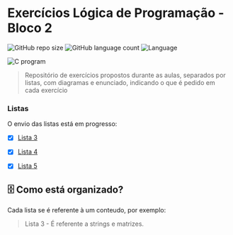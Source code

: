 # Exercícios Lógica de Programação - Bloco 2 



![GitHub repo size](https://img.shields.io/github/repo-size/yxav/proglogic?style=for-the-badge)
![GitHub language count](https://img.shields.io/github/languages/count/yxav/proglogic?style=for-the-badge)
![Language](https://img.shields.io/badge/Language-C-blue?style=for-the-badge&logo=appveyor)


<img src="https://cdn.hswstatic.com/gif/c-program.jpg" alt="C program">

> Repositório de exercícios propostos durante as aulas, separados por listas, com diagramas e enunciado, indicando o que é pedido em cada exercício

### Listas

O envio das listas está em progresso:

- [x] [Lista 3](https://github.com/Yxav/proglogic/tree/master/bloco_2/lista_03 "Exercícios Lista 3")
- [x] [Lista 4](https://github.com/Yxav/proglogic/tree/master/bloco_2/lista_04 "Exercícios Lista 4")
- [x] [Lista 5](https://github.com/Yxav/proglogic/tree/master/bloco_2/lista_05 "Exercícios Lista 5")


## 🗄️ Como está organizado?

Cada lista se é referente à um conteudo, por exemplo:

> Lista 3 - É referente a strings e matrizes.

